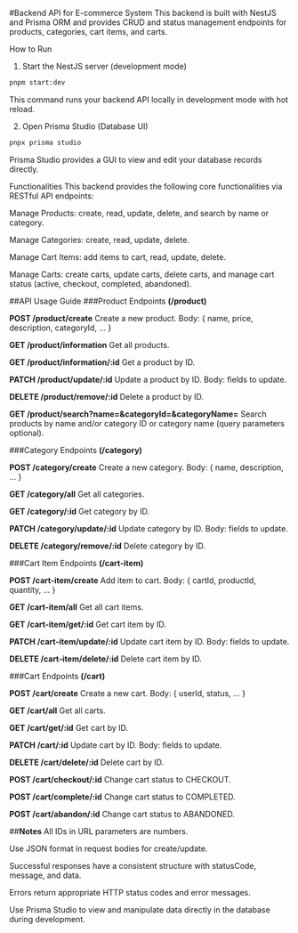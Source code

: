 #Backend API for E-commerce System
This backend is built with NestJS and Prisma ORM and provides CRUD and status management endpoints for products, categories, cart items, and carts.

How to Run
1. Start the NestJS server (development mode)
```bash
pnpm start:dev
```

This command runs your backend API locally in development mode with hot reload.

2. Open Prisma Studio (Database UI)
```bash
pnpx prisma studio
```
Prisma Studio provides a GUI to view and edit your database records directly.

Functionalities
This backend provides the following core functionalities via RESTful API endpoints:

Manage Products: create, read, update, delete, and search by name or category.

Manage Categories: create, read, update, delete.

Manage Cart Items: add items to cart, read, update, delete.

Manage Carts: create carts, update carts, delete carts, and manage cart status (active, checkout, completed, abandoned).

##API Usage Guide
###Product Endpoints **(/product)**

**POST /product/create**
Create a new product.
Body: { name, price, description, categoryId, ... }

**GET /product/information**
Get all products.

**GET /product/information/:id**
Get a product by ID.

**PATCH /product/update/:id**
Update a product by ID.
Body: fields to update.

**DELETE /product/remove/:id**
Delete a product by ID.

**GET /product/search?name=&categoryId=&categoryName=**
Search products by name and/or category ID or category name (query parameters optional).

###Category Endpoints **(/category)**

**POST /category/create**
Create a new category.
Body: { name, description, ... }

**GET /category/all**
Get all categories.

**GET /category/:id**
Get category by ID.

**PATCH /category/update/:id**
Update category by ID.
Body: fields to update.

**DELETE /category/remove/:id**
Delete category by ID.

###Cart Item Endpoints **(/cart-item)**

**POST /cart-item/create**
Add item to cart.
Body: { cartId, productId, quantity, ... }

**GET /cart-item/all**
Get all cart items.

**GET /cart-item/get/:id**
Get cart item by ID.

**PATCH /cart-item/update/:id**
Update cart item by ID.
Body: fields to update.

**DELETE /cart-item/delete/:id**
Delete cart item by ID.

###Cart Endpoints **(/cart)**

**POST /cart/create**
Create a new cart.
Body: { userId, status, ... }

**GET /cart/all**
Get all carts.

**GET /cart/get/:id**
Get cart by ID.

**PATCH /cart/:id**
Update cart by ID.
Body: fields to update.

**DELETE /cart/delete/:id**
Delete cart by ID.

**POST /cart/checkout/:id**
Change cart status to CHECKOUT.

**POST /cart/complete/:id**
Change cart status to COMPLETED.

**POST /cart/abandon/:id**
Change cart status to ABANDONED.

##**Notes**
All IDs in URL parameters are numbers.

Use JSON format in request bodies for create/update.

Successful responses have a consistent structure with statusCode, message, and data.

Errors return appropriate HTTP status codes and error messages.

Use Prisma Studio to view and manipulate data directly in the database during development.